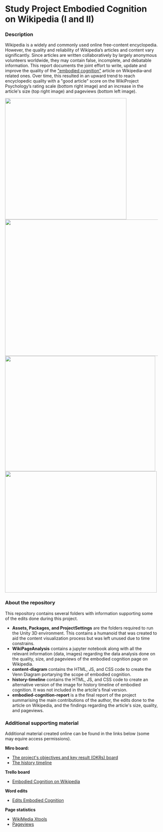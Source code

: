 # Study Project Embodied Cognition on Wikipedia (I and II)
### Description
Wikipedia is a widely and commonly used online free-content encyclopedia.
However, the quality and reliability of Wikipedia’s articles and content vary
significantly. Since articles are written collaboratively by largely anonymous volunteers
worldwide, they may contain false, incomplete, and debatable information. This report
documents the joint effort to write, update and improve the quality of the ["embodied
cognition"](https://en.wikipedia.org/wiki/Embodied_cognition) article on Wikipedia–and related ones. Over time, this resulted in an upward
trend to reach encyclopedic quality with a "good article" score on the WikiProject
Psychology’s rating scale (bottom right image) and an increase in the article's size (top right image) and pageviews (bottom left image).



<img src="https://github.com/JohnMadrid/EC_env_images/blob/main/content-diagram/Screenshot%202021-09-29%20at%2022.36.17.png" width='400' height='400'/><img src="https://github.com/JohnMadrid/EC_env_images/blob/main/WikiPageAnalysis/Images/edits_count_and_size.jpeg" width='600' height='450'/> 
<img src="https://github.com/JohnMadrid/EC_env_images/blob/main/WikiPageAnalysis/Images/monthly_views_30_months.jpeg" width='495' height='380'/><img src="https://github.com/JohnMadrid/EC_env_images/blob/main/WikiPageAnalysis/Images/wiki_assessment_scale.jpeg" width='500' height='400'/>



### About the repository
This repository contains several folders with information supporting some of the edits done during this project.
- __Assets, Packages, and ProjectSettings__ are the folders required to run the Unity 3D environment. This contains a humanoid that was created to aid the content visualization process but was left unused due to time constrains.
- __WikiPageAnalysis__ contains a jupyter notebook along with all the relevant information (data, images) regarding the data analysis done on the quality, size, and pageviews of the embodied cognition page on Wikipedia.
- __content-diagram__ contains the HTML, JS, and CSS code to create the Venn Diagram portarying the scope of embodied cognition.
- __history-timeline__ contains the HTML, JS, and CSS code to create an alternative version of the image for history timeline of embodied cognition. It was not included in the artcile's final version.
- __embodied-cognition-report__ is a the final report of the project summarising the main contributions of the author, the edits done to the article on Wikipedia, and the findings regarding the article's size, quality, and pageviews.

### Additional supporting material
Additional material created online can be found in the links below (some may equire access permissions).

__Miro board:__
- [The project's objectives and key result (OKRs) board](https://miro.com/app/board/o9J_l-fqCMM=/) 
- [The history timeline](https://miro.com/app/board/o9J_l4LUXvc=/)

__Trello board__ 
- [Embodied Cognition on Wikipedia](https://trello.com/b/dbJszdoV/embodied-cognition-on-wikipedia)

__Word edits__
- [Edits Embodied Cognition](https://docs.google.com/document/d/10Ot9HqaQ9RARD5t-FqBey4mFwYB7QBkWt4vmsYjS_jA/edit#heading=h.7s331uh5dmo)

__Page statistics__
- [WikiMedia Xtools](https://xtools.wmflabs.org/articleinfo/en.wikipedia.org/Embodied_cognition)
- [Pageviews](https://pageviews.wmcloud.org/?project=en.wikipedia.org&platform=all-access&agent=user&redirects=0&start=2020-07&end=2022-06&pages=Embodied_cognition)

